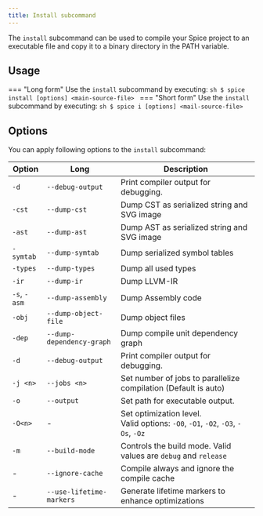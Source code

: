 ```yaml
---
title: Install subcommand
---
```


The `install` subcommand can be used to compile your Spice project to an executable file and copy it to a binary directory in the PATH variable.

## Usage
=== "Long form"
    Use the `install` subcommand by executing:
    ```sh
    $ spice install [options] <main-source-file>
    ```
=== "Short form"
    Use the `install` subcommand by executing:
    ```sh
    $ spice i [options] <mail-source-file>
    ```

## Options
You can apply following options to the `install` subcommand:

| Option       | Long                        | Description                                                                                  |
|--------------|-----------------------------|----------------------------------------------------------------------------------------------|
| `-d`         | `--debug-output`            | Print compiler output for debugging.                                                         |
| `-cst`       | `--dump-cst`                | Dump CST as serialized string and SVG image                                                  |
| `-ast`       | `--dump-ast`                | Dump AST as serialized string and SVG image                                                  |
| `-symtab`    | `--dump-symtab`             | Dump serialized symbol tables                                                                |
| `-types`     | `--dump-types`              | Dump all used types                                                                          |
| `-ir`        | `--dump-ir`                 | Dump LLVM-IR                                                                                 |
| `-s`, `-asm` | `--dump-assembly`           | Dump Assembly code                                                                           |
| `-obj`       | `--dump-object-file`        | Dump object files                                                                            |
| `-dep`       | `--dump-dependency-graph`   | Dump compile unit dependency graph                                                           |
| `-d`         | `--debug-output`            | Print compiler output for debugging.                                                         |
| `-j <n>`     | `--jobs <n>`                | Set number of jobs to parallelize compilation (Default is auto)                              |
| `-o`         | `--output`                  | Set path for executable output.                                                              |
| `-O<n>`      | -                           | Set optimization level. <br> Valid options: `-O0`, `-O1`, `-O2`, `-O3`, `-Os`, `-Oz`         |
| `-m`         | `--build-mode`              | Controls the build mode. Valid values are `debug` and `release`                              |
| -            | `--ignore-cache`            | Compile always and ignore the compile cache                                                  |
| -            | `--use-lifetime-markers`    | Generate lifetime markers to enhance optimizations                                           |